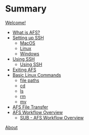 # Summary

[Welcome!](README.md)

- [What is AFS?](start/install.md)
- [Setting up SSH](types/README.md)
  - [MacOS](types/type.md)
  - [Linux](type/Linux.md)
  - [Windows](types/sig.md)
- [Using SSH](debugging/README.md)
  - [Using SSH](debugging/errors.md)
- [Exiting AFS](concepts/README.md)
- [Basic Linux Commands](types/linux.md)
  - [file paths](types/file-paths.md)
  - [cd](types/cd.md)
  - [ls](types/int.md)
  - [rm](types/real.md)
  - [mv](types/string.md)
- [AFS File Transfer](types/afs-file-transfer.md)
- [AFS Workflow Overview](types/type.md)
    - [SUB - AFS Workflow Overview](types/type.md) 
<!-- - [Examples](examples/README.md) -->
<!--   - [Basics](examples/basics.md) -->
<!--   - [Recursion & Induction](examples/recursion.md) -->

[About](about.md)
